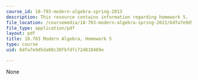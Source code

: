 ```yaml
---
course_id: 18-703-modern-algebra-spring-2013
description: This resource contains information regarding homework 5.
file_location: /coursemedia/18-703-modern-algebra-spring-2013/6dfa7e9d5da08c30fbfdfc72d818469e_MIT18_703S13_h5.pdf
file_type: application/pdf
layout: pdf
title: 18.703 Modern Algebra, Homework 5
type: course
uid: 6dfa7e9d5da08c30fbfdfc72d818469e

---
```

None